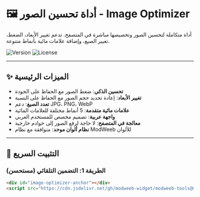 # 🖼️ أداة تحسين الصور - Image Optimizer

أداة متكاملة لتحسين الصور وتخصيصها مباشرة في المتصفح. تدعم تغيير الأبعاد، الضغط، تغيير الصيغ، وإضافة علامات مائية بأنماط متنوعة.

![Version](https://img.shields.io/badge/version-2.0.0-blue.svg)
![License](https://img.shields.io/badge/license-MIT-green.svg)

---

## ✨ الميزات الرئيسية

* **تحسين الذكي**: ضغط الصور مع الحفاظ على الجودة
* **تغيير الأبعاد**: إعادة تحديد حجم الصور مع الحفاظ على النسبة
* **تعدد الصيغ**: دعم JPG، PNG، WebP
* **علامات مائية متقدمة**: 5 أنماط مختلفة للعلامات المائية
* **واجهة عربية**: تصميم مخصص للمستخدم العربي
* **معالجة في المتصفح**: لا حاجة لرفع الصور إلى خوادم خارجية
* **نظام ألوان موحد**: متوافقة مع نظام ModWeeb للألوان

---

## 🚀 التثبيت السريع

### الطريقة 1: التضمين التلقائي (مستحسن)
```html
<div id="image-optimizer-anchor"></div>
<script src="https://cdn.jsdelivr.net/gh/modweeb-widget/modweeb-tools@main/image-optimizer/image-optimizer-min.js"></script>
